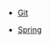 - [Git](https://github.com/gimminjae/log/blob/master/git/git.md)

- [Spring](https://github.com/gimminjae/log/blob/master/spring/spring)
